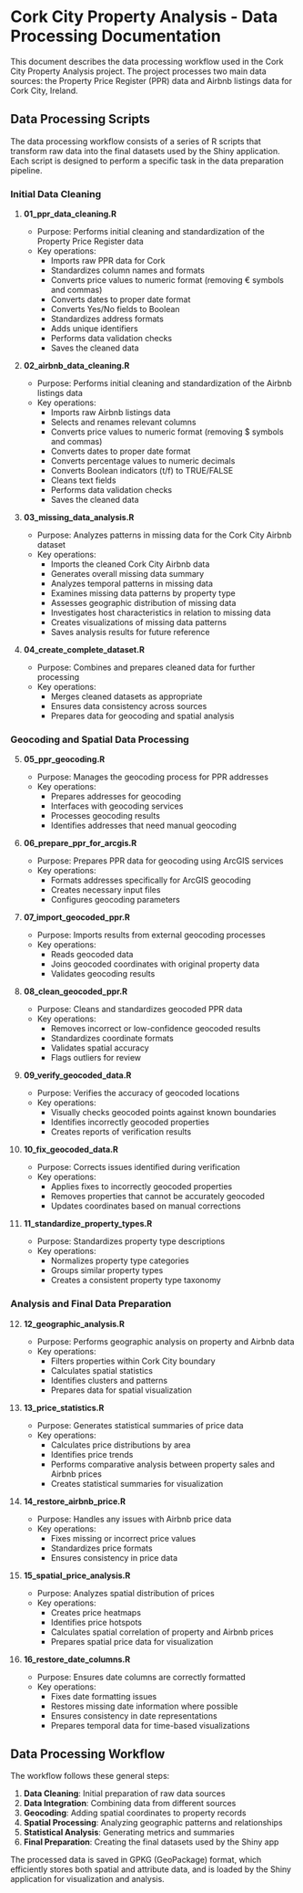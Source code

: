# Cork City Property Analysis - Data Processing Documentation

This document describes the data processing workflow used in the Cork City Property Analysis project. The project processes two main data sources: the Property Price Register (PPR) data and Airbnb listings data for Cork City, Ireland.

## Data Processing Scripts

The data processing workflow consists of a series of R scripts that transform raw data into the final datasets used by the Shiny application. Each script is designed to perform a specific task in the data preparation pipeline.

### Initial Data Cleaning

1. **01_ppr_data_cleaning.R**
   - Purpose: Performs initial cleaning and standardization of the Property Price Register data
   - Key operations:
     - Imports raw PPR data for Cork
     - Standardizes column names and formats
     - Converts price values to numeric format (removing € symbols and commas)
     - Converts dates to proper date format
     - Converts Yes/No fields to Boolean
     - Standardizes address formats
     - Adds unique identifiers
     - Performs data validation checks
     - Saves the cleaned data

2. **02_airbnb_data_cleaning.R**
   - Purpose: Performs initial cleaning and standardization of the Airbnb listings data
   - Key operations:
     - Imports raw Airbnb listings data
     - Selects and renames relevant columns
     - Converts price values to numeric format (removing $ symbols and commas)
     - Converts dates to proper date format
     - Converts percentage values to numeric decimals
     - Converts Boolean indicators (t/f) to TRUE/FALSE
     - Cleans text fields
     - Performs data validation checks
     - Saves the cleaned data

3. **03_missing_data_analysis.R**
   - Purpose: Analyzes patterns in missing data for the Cork City Airbnb dataset
   - Key operations:
     - Imports the cleaned Cork City Airbnb data
     - Generates overall missing data summary
     - Analyzes temporal patterns in missing data
     - Examines missing data patterns by property type
     - Assesses geographic distribution of missing data
     - Investigates host characteristics in relation to missing data
     - Creates visualizations of missing data patterns
     - Saves analysis results for future reference

4. **04_create_complete_dataset.R**
   - Purpose: Combines and prepares cleaned data for further processing
   - Key operations:
     - Merges cleaned datasets as appropriate
     - Ensures data consistency across sources
     - Prepares data for geocoding and spatial analysis

### Geocoding and Spatial Data Processing

5. **05_ppr_geocoding.R**
   - Purpose: Manages the geocoding process for PPR addresses
   - Key operations:
     - Prepares addresses for geocoding
     - Interfaces with geocoding services
     - Processes geocoding results
     - Identifies addresses that need manual geocoding

6. **06_prepare_ppr_for_arcgis.R**
   - Purpose: Prepares PPR data for geocoding using ArcGIS services
   - Key operations:
     - Formats addresses specifically for ArcGIS geocoding
     - Creates necessary input files
     - Configures geocoding parameters

7. **07_import_geocoded_ppr.R**
   - Purpose: Imports results from external geocoding processes
   - Key operations:
     - Reads geocoded data
     - Joins geocoded coordinates with original property data
     - Validates geocoding results

8. **08_clean_geocoded_ppr.R**
   - Purpose: Cleans and standardizes geocoded PPR data
   - Key operations:
     - Removes incorrect or low-confidence geocoded results
     - Standardizes coordinate formats
     - Validates spatial accuracy
     - Flags outliers for review

9. **09_verify_geocoded_data.R**
   - Purpose: Verifies the accuracy of geocoded locations
   - Key operations:
     - Visually checks geocoded points against known boundaries
     - Identifies incorrectly geocoded properties
     - Creates reports of verification results

10. **10_fix_geocoded_data.R**
    - Purpose: Corrects issues identified during verification
    - Key operations:
      - Applies fixes to incorrectly geocoded properties
      - Removes properties that cannot be accurately geocoded
      - Updates coordinates based on manual corrections

11. **11_standardize_property_types.R**
    - Purpose: Standardizes property type descriptions
    - Key operations:
      - Normalizes property type categories
      - Groups similar property types
      - Creates a consistent property type taxonomy

### Analysis and Final Data Preparation

12. **12_geographic_analysis.R**
    - Purpose: Performs geographic analysis on property and Airbnb data
    - Key operations:
      - Filters properties within Cork City boundary
      - Calculates spatial statistics
      - Identifies clusters and patterns
      - Prepares data for spatial visualization

13. **13_price_statistics.R**
    - Purpose: Generates statistical summaries of price data
    - Key operations:
      - Calculates price distributions by area
      - Identifies price trends
      - Performs comparative analysis between property sales and Airbnb prices
      - Creates statistical summaries for visualization

14. **14_restore_airbnb_price.R**
    - Purpose: Handles any issues with Airbnb price data
    - Key operations:
      - Fixes missing or incorrect price values
      - Standardizes price formats
      - Ensures consistency in price data

15. **15_spatial_price_analysis.R**
    - Purpose: Analyzes spatial distribution of prices
    - Key operations:
      - Creates price heatmaps
      - Identifies price hotspots
      - Calculates spatial correlation of property and Airbnb prices
      - Prepares spatial price data for visualization

16. **16_restore_date_columns.R**
    - Purpose: Ensures date columns are correctly formatted
    - Key operations:
      - Fixes date formatting issues
      - Restores missing date information where possible
      - Ensures consistency in date representations
      - Prepares temporal data for time-based visualizations

## Data Processing Workflow

The workflow follows these general steps:

1. **Data Cleaning**: Initial preparation of raw data sources
2. **Data Integration**: Combining data from different sources
3. **Geocoding**: Adding spatial coordinates to property records
4. **Spatial Processing**: Analyzing geographic patterns and relationships
5. **Statistical Analysis**: Generating metrics and summaries
6. **Final Preparation**: Creating the final datasets used by the Shiny app

The processed data is saved in GPKG (GeoPackage) format, which efficiently stores both spatial and attribute data, and is loaded by the Shiny application for visualization and analysis.
